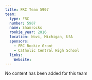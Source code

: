 ```yaml
---
title: FRC Team 5907
team:
  type: FRC
  number: 5907
  name: Shamrocks
  rookie_year: 2016
  location: Novi, Michigan, USA
  sponsors:
    - FRC Rookie Grant
    - Catholic Central High School
  links:
    Website: 
---
```

No content has been added for this team